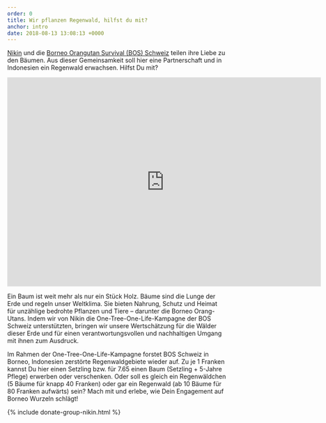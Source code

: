 ```yaml
---
order: 0
title: Wir pflanzen Regenwald, hilfst du mit?
anchor: intro
date: 2018-08-13 13:08:13 +0000
---
```


[Nikin](https://en.nikin.ch/) und die [Borneo Orangutan Survival (BOS) Schweiz](https://bos-schweiz.ch) teilen ihre Liebe zu den Bäumen. Aus dieser
Gemeinsamkeit soll hier eine Partnerschaft und in Indonesien ein Regenwald erwachsen. Hilfst Du
mit?

<div class="videoWrapper"> <iframe src="https://player.vimeo.com/video/245368582" width="720" height="480" frameborder="0" webkitallowfullscreen mozallowfullscreen allowfullscreen></iframe> </div>

Ein Baum ist weit mehr als nur ein Stück Holz. Bäume sind die Lunge der Erde und regeln unser
Weltklima. Sie bieten Nahrung, Schutz und Heimat für unzählige bedrohte Pflanzen und Tiere –
darunter die Borneo Orang-Utans. Indem wir von Nikin die One-Tree-One-Life-Kampagne der BOS
Schweiz unterstützten, bringen wir unsere Wertschätzung für die Wälder dieser Erde und für einen
verantwortungsvollen und nachhaltigen Umgang mit ihnen zum Ausdruck.



Im Rahmen der One-Tree-One-Life-Kampagne forstet BOS Schweiz in Borneo, Indonesien zerstörte
Regenwaldgebiete wieder auf. Zu je 1 Franken kannst Du hier einen Setzling bzw. für 7.65 einen
Baum (Setzling + 5-Jahre Pflege) erwerben oder verschenken. Oder soll es gleich ein Regenwäldchen
(5 Bäume für knapp 40 Franken) oder gar ein Regenwald (ab 10 Bäume für 80 Franken aufwärts)
sein? Mach mit und erlebe, wie Dein Engagement auf Borneo Wurzeln schlägt!

{% include donate-group-nikin.html %}
